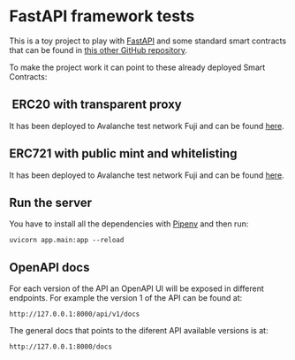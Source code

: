 # FastAPI framework tests

This is a toy project to play with [FastAPI](https://github.com/tiangolo/fastapi) and some standard smart contracts that can be found in [this other GitHub repository](https://github.com/adricu/avax-play).

To make the project work it can point to these already deployed Smart Contracts:

##  ERC20 with transparent proxy

It has been deployed to Avalanche test network Fuji and can be found [here](https://testnet.snowtrace.io/token/0xA3213f4B06292c5b1D47fBaEBa7051727b8567Bd).

## ERC721 with public mint and whitelisting

It has been deployed to Avalanche test network Fuji and can be found [here](https://testnet.snowtrace.io/token/0x73580eD3d8c9447b1092E508A432a7D50c95Fb7c).

## Run the server

You have to install all the dependencies with [Pipenv](https://github.com/pypa/pipenv) and then run:

`uvicorn app.main:app --reload`

## OpenAPI docs

For each version of the API an OpenAPI UI will be exposed in different endpoints. For example the version 1 of the API can be found at: 

`http://127.0.0.1:8000/api/v1/docs`

The general docs that points to the diferent API available versions is at:

`http://127.0.0.1:8000/docs`
